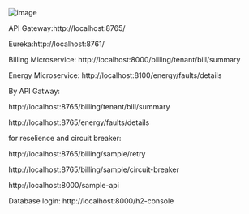 
![image](https://user-images.githubusercontent.com/20879293/160077296-2cb1a51b-0468-4b1d-a365-b2e0b8d91ccf.png)



API Gateway:http://localhost:8765/

Eureka:http://localhost:8761/

Billing Microservice: http://localhost:8000/billing/tenant/bill/summary

Energy Microservice: http://localhost:8100/energy/faults/details

By API Gatway:

http://localhost:8765/billing/tenant/bill/summary

http://localhost:8765/energy/faults/details

for reselience and circuit breaker:

http://localhost:8765/billing/sample/retry

http://localhost:8765/billing/sample/circuit-breaker

http://localhost:8000/sample-api


Database login:
http://localhost:8000/h2-console

